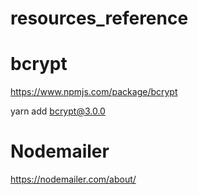 # resources_reference

# bcrypt

https://www.npmjs.com/package/bcrypt

yarn add bcrypt@3.0.0

# Nodemailer

https://nodemailer.com/about/
